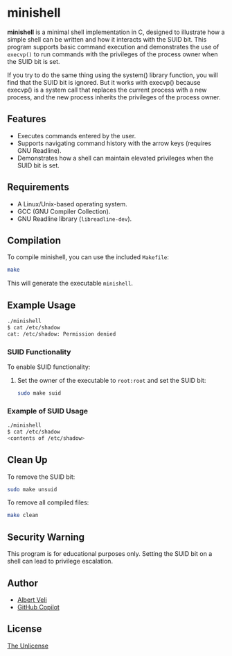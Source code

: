 # minishell

**minishell** is a minimal shell implementation in C, designed to illustrate how a simple shell can be written and how it interacts with the SUID bit. This program supports basic command execution and demonstrates the use of `execvp()` to run commands with the privileges of the process owner when the SUID bit is set.

If you try to do the same thing using the system() library function, you will find that the SUID bit is ignored. But it works with execvp() because execvp() is a system call that replaces the current process with a new process, and the new process inherits the privileges of the process owner.

## Features
- Executes commands entered by the user.
- Supports navigating command history with the arrow keys (requires GNU Readline).
- Demonstrates how a shell can maintain elevated privileges when the SUID bit is set.

## Requirements
- A Linux/Unix-based operating system.
- GCC (GNU Compiler Collection).
- GNU Readline library (`libreadline-dev`).

## Compilation
To compile minishell, you can use the included `Makefile`:
```bash
make
```

This will generate the executable `minishell`.

## Example Usage
```bash
./minishell
$ cat /etc/shadow
cat: /etc/shadow: Permission denied
```

### SUID Functionality
To enable SUID functionality:
1. Set the owner of the executable to `root:root` and set the SUID bit:
   ```bash
   sudo make suid
   ```

### Example of SUID Usage
```bash
./minishell
$ cat /etc/shadow
<contents of /etc/shadow>
```

## Clean Up
To remove the SUID bit:
```bash
sudo make unsuid
```

To remove all compiled files:
```bash
make clean
```

## Security Warning
This program is for educational purposes only. Setting the SUID bit on a shell can lead to privilege escalation.

## Author
- [Albert Veli](https://www.linkedin.com/in/albert-veli-a51a2a3/)
- [GitHub Copilot](https://github.com/github/copilot.vim)

## License
[The Unlicense](https://unlicense.org/)
